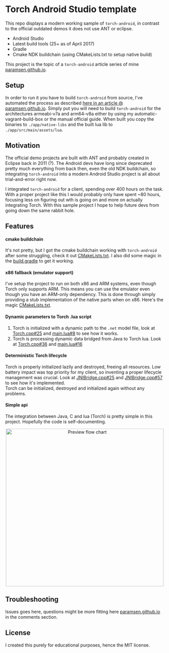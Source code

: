 # Torch Android Studio template

This repo displays a modern working sample of `torch-android`, in contrast to the official outdated demos it does not use ANT or eclipse.
* Android Studio
* Latest build tools (25+ as of April 2017)
* Gradle
* Cmake NDK buildchain (using CMakeLists.txt to setup native build)

This project is the topic of a `torch-android` article series of mine [paramsen.github.io](https://paramsen.github.io/building-torch-android-01/).

## Setup

In order to run it you have to build `torch-android` from source, I've automated the process as described [here in an article @ paramsen.github.io](https://paramsen.github.io/torch-android-vagrant-build-box/). Simply put you will need to build `torch-android` for the architectures armeabi-v7a and arm64-v8a either by using my automatic-vagrant-build-box or the manual official guide. When built you copy the binaries to `./app/native-libs` and the built lua lib to `./app/src/main/assets/lua`.

## Motivation

The official demo projects are built with ANT and probably created in Eclipse back in 2011 (?). The Android devs have long since deprecated pretty much everything from back then, even the old NDK buildchain, so integrating `torch-android` into a modern Android Studio project is all about trial-and-error right now.

I integrated `torch-android` for a client, spending over 400 hours on the task. With a proper project like this I would probably only have spent ~80 hours, focusing less on figuring out wth is going on and more on actually integrating Torch. With this sample project I hope to help future devs from going down the same rabbit hole.

## Features

#### cmake buildchain
It's not pretty, but I got the cmake buildchain working with `torch-android` after some struggling, check it out [CMakeLists.txt](https://github.com/paramsen/torch-android-studio-template/blob/master/app/CMakeLists.txt). I also did some magic in the [build.gradle](https://github.com/paramsen/torch-android-studio-template/blob/master/app/build.gradle#L32) to get it working.

#### x86 fallback (emulator support)
I've setup the project to run on both x86 and ARM systems, even though Torch only supports ARM. This means you can use the emulator even though you have an ARM-only dependency. This is done through simply providing a stub implementation of the native parts when on x86. Here's the magic [CMakeLists.txt](https://github.com/paramsen/torch-android-studio-template/blob/master/app/CMakeLists.txt#L109).

#### Dynamic parameters to Torch .lua script
1. Torch is initialized with a dynamic path to the `.net` model file, look at [Torch.cpp#25](https://github.com/paramsen/torch-android-studio-template/blob/master/app/src/main/native/Torch.cpp#L25) and [main.lua#8](https://github.com/paramsen/torch-android-studio-template/blob/master/app/src/main/assets/main.lua#L8) to see how it works.
2. Torch is processing dynamic data bridged from Java to Torch lua. Look at [Torch.cpp#36](https://github.com/paramsen/torch-android-studio-template/blob/master/app/src/main/native/Torch.cpp#L36) and [main.lua#16](https://github.com/paramsen/torch-android-studio-template/blob/master/app/src/main/assets/main.lua#L16)

#### Deterministic Torch lifecycle
Torch is properly initialized lazily and destroyed, freeing all resources. Low battery impact was top priority for my client, so inventing a proper lifecycle management was crucial. Look at [JNIBridge.cpp#25](https://github.com/paramsen/torch-android-studio-template/blob/master/app/src/main/native/JNIBridge.cpp#L25) and [JNIBridge.cpp#57](https://github.com/paramsen/torch-android-studio-template/blob/master/app/src/main/native/JNIBridge.cpp#L57) to see how it's implemented.  
Torch can be initialized, destroyed and initialized again without any problems.

#### Simple api
The integration between Java, C and lua (Torch) is pretty simple in this project. Hopefully the code is self-documenting.

<p align="center">
  <img src="https://github.com/paramsen/torch-android-studio-template/blob/master/optimized-flow-chart.jpg" alt="Preview flow chart" height=500/>
</p>

## Troubleshooting

Issues goes here, questions might be more fitting here [paramsen.github.io](https://paramsen.github.io/torch-cmake-and-android-studio/) in the comments section.

## License

I created this purely for educational purposes, hence the MIT license.
